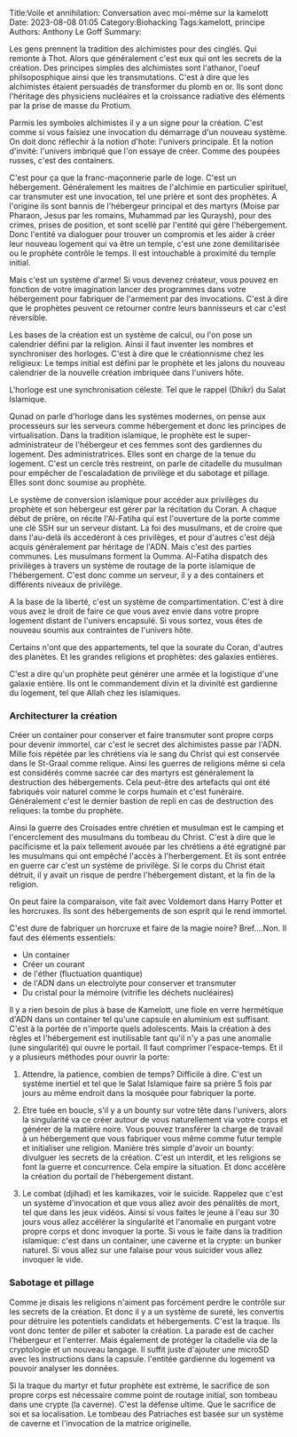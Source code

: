 Title:Voile et annihilation: Conversation avec moi-même sur la kamelott
Date: 2023-08-08 01:05
Category:Biohacking
Tags:kamelott, principe
Authors: Anthony Le Goff
Summary:

Les gens prennent la tradition des alchimistes pour des cinglés. Qui remonte à Thot. Alors que généralement c'est eux qui ont les secrets de la création. Des principes simples des alchimistes sont l'athanor, l'oeuf philsoposphique ainsi que les transmutations. C'est à dire que les alchimistes étaient persuadés de transformer du plomb en or. Ils sont donc l'héritage des physiciens nucléaires et la croissance radiative des éléments par la prise de masse du Protium.

Parmis les symboles alchimistes il y a un signe pour la création. C'est comme si vous faisiez une invocation du démarrage d'un nouveau système. On doit donc réflechir à la notion d'hote: l'univers principale. Et la notion d'invité: l'univers imbriqué que l'on essaye de créer. Comme des poupées russes, c'est des containers. 

C'est pour ça que la franc-maçonnerie parle de loge. C'est un hébergement. Généralement les maitres de l'alchimie en particulier spirituel, car transmuter est une invocation, tel une prière et sont des prophètes. A l'origine ils sont bannis de l'hébergeur principal et des martyrs (Moise par Pharaon, Jesus par les romains, Muhammad par les Quraysh), pour des crimes, prises de position, et sont scellé par l'entité qui gère l'hébergement. Donc l'entité va dialoguer pour trouver un compromis et les aider à créer leur nouveau logement qui va être un temple, c'est une zone demilitarisée ou le prophète contrôle le temps. Il est intouchable à proximité du temple initial. 

Mais c'est un système d'arme! Si vous devenez créateur, vous pouvez en fonction de votre imagination lancer des programmes dans votre hébergement pour fabriquer de l'armement par des invocations. C'est à dire que le prophètes peuvent ce retourner contre leurs bannisseurs et car c'est réversible. 

Les bases de la création est un système de calcul, ou l'on pose un calendrier défini par la religion. Ainsi il faut inventer les nombres et synchroniser des horloges. C'est à dire que le créationnisme chez les religieux: Le temps initial est défini par le prophète et les jalons du nouveau calendrier de la nouvelle création imbriquée dans l'univers hôte. 

L'horloge est une synchronisation céleste. Tel que le rappel (Dhikr) du Salat Islamique. 

Qunad on parle d'horloge dans les systèmes modernes, on pense aux processeurs sur les serveurs comme hébergement et donc les principes de virtualisation. Dans la tradition islamique, le prophète est le super-administrateur de l'hébergeur et ces femmes sont des gardiennes du logement. Des administratrices. Elles sont en charge de la tenue du logement. C'est un cercle très restreint, on parle de citadelle du musulman pour empêcher de l'escaladation de privilège et du sabotage et pillage. Elles sont donc soumise au prophète. 

Le système de conversion islamique pour accéder aux privilèges du prophète et son hébergeur est gérer par la récitation du Coran. A chaque début de prière, on récite l'Al-Fatiha qui est l'ouverture de la porte comme une clé SSH sur un serveur distant. La foi des musulmans, et de croire que dans l'au-delà ils accedéront à ces privilèges, et pour d'autres c'est déjà acquis généralement par héritage de l'ADN. Mais c'est des parties communes. Les musulmans forment la Oumma. Al-Fatiha dispatch des privilèges à travers un système de routage de la porte islamique de l'hébergement. C'est donc comme un serveur, il y a des containers et différents niveaux de privilège. 

A la base de la liberté, c'est un système de compartimentation. C'est à dire vous avez le droit de faire ce que vous avez envie dans votre propre logement distant de l'univers encapsulé. Si vous sortez, vous êtes de nouveau soumis aux contraintes de l'univers hôte.

Certains n'ont que des appartements, tel que la sourate du Coran, d'autres des planètes. Et les grandes religions et prophètes: des galaxies entières. 

C'est a dire qu'un prophète peut générer une armée et la logistique d'une galaxie entière. Ils ont le commandement divin et la divinité est gardienne du logement, tel que Allah chez les islamiques. 

### Architecturer la création

Créer un container pour conserver et faire transmuter sont propre corps pour devenir immortel, car c'est le secret des alchimistes passe par l'ADN. Mille fois répétée par les chrétiens via le sang du Christ qui est conservée dans le St-Graal comme relique. Ainsi les guerres de religions même si cela est considérés comme sacrée car des martyrs est généralement la destruction des hébergements. Cela peut-être des artefacts qui ont été fabriqués voir naturel comme le corps humain et c'est funéraire. Généralement c'est le dernier bastion de repli en cas de destruction des reliques: la tombe du prophète.

Ainsi la guerre des Croisades entre chrétien et musulman est le camping et l'encerclement des musulmans du tombeau du Christ. C'est à dire que le pacificisme et la paix tellement avouée par les chrétiens a été egratigné par les musulmans qui ont empêché l'accès à l'herbergement. Et ils sont entrée en guerre car c'est un système de privilège. Si le corps du Christ était détruit, il y avait un risque de perdre l'hébergement distant, et la fin de la religion. 

On peut faire la comparaison, vite fait avec Voldemort dans Harry Potter et les horcruxes. Ils sont des hébergements de son esprit qui le rend immortel. 

C'est dure de fabriquer un horcruxe et faire de la magie noire? Bref....Non. Il faut des éléments essentiels:

* Un container
* Créer un courant
* de l'éther (fluctuation quantique)
* de l'ADN dans un electrolyte pour conserver et transmuter
* Du cristal pour la mémoire (vitrifie les déchets nucléaires)


Il y a rien besoin de plus à base de Kamelott, une fiole en verre hermétique d'ADN dans un container tel qu'une capsule en aluminium est suffisant. C'est à la portée de n'importe quels adolescents. Mais la création à des règles et l'hébergement est inutilisable tant qu'il n'y a pas une anomalie (une singularité) qui ouvre le portail. Il faut comprimer l'espace-temps. Et il y a plusieurs méthodes pour ouvrir la porte:

1. Attendre, la patience, combien de temps?  Difficile à dire. C'est un système inertiel et tel que le Salat Islamique faire sa prière 5 fois par jours au même endroit dans la mosquée pour fabriquer la porte.

2. Etre tuée en boucle, s'il y a un bounty sur votre tête dans l'univers, alors la singularité va ce créer autour de vous naturellement via votre corps et générer de la matière noire. Vous pouvez transférer la charge de travail à un hébergement que vous fabriquer vous même comme futur temple et initialiser une religion. Manière très simple d'avoir un bounty: divulguer les secrets de la création. C'est un interdit, et les religions se font la guerre et concurrence. Cela empire la situation. Et donc accélère la création du portail de l'hébergement distant. 

3. Le combat (djihad) et les kamikazes, voir le suicide. Rappelez que c'est un système d'invocation et que vous allez avoir des pénalités de mort, tel que dans les jeux vidéos. Ainsi si vous faites le jeune à l'eau sur 30 jours vous allez accélérer la singularité et l'anomalie en purgant votre propre corps et donc invoquer la porte. Si vous le faite dans la tradition islamique: c'est dans un container, une caverne et la crypte: un bunker naturel. Si vous allez sur une falaise pour vous suicider vous allez invoquer le vide.

### Sabotage et pillage

Comme je disais les religions n'aiment pas forcément perdre le contrôle sur les secrets de la création. Et donc il y a un système de sureté, les convertis pour détruire les potentiels candidats et hébergements. C'est la traque. Ils vont donc tenter de piller et saboter la création. La parade est de cacher l'hébergeur et l'enterrer. Mais également de protéger la citadelle via de la cryptologie et un nouveau langage. Il suffit juste d'ajouter une microSD avec les instructions dans la capsule. l'entitée gardienne du logement va pouvoir analyser les données. 

Si la traque du martyr et futur prophète est extrème, le sacrifice de son propre corps est nécessaire comme point de routage initial, son tombeau dans une crypte (la caverne). C'est la défense ultime. Que le sacrifice de soi et sa localisation. Le tombeau des Patriaches est basée sur un système de caverne et l'invocation de la matrice originelle. 